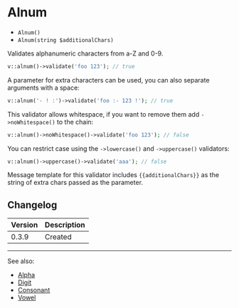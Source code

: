 # Alnum

- `Alnum()`
- `Alnum(string $additionalChars)`

Validates alphanumeric characters from a-Z and 0-9.

```php
v::alnum()->validate('foo 123'); // true
```

A parameter for extra characters can be used, you can also separate arguments with a space:

```php
v::alnum('- ! :')->validate('foo :- 123 !'); // true
```

This validator allows whitespace, if you want to
remove them add `->noWhitespace()` to the chain:

```php
v::alnum()->noWhitespace()->validate('foo 123'); // false
```

You can restrict case using the `->lowercase()` and
`->uppercase()` validators:

```php
v::alnum()->uppercase()->validate('aaa'); // false
```

Message template for this validator includes `{{additionalChars}}` as
the string of extra chars passed as the parameter.

## Changelog

Version | Description
--------|-------------
  0.3.9 | Created

***
See also:

- [Alpha](Alpha.md)
- [Digit](Digit.md)
- [Consonant](Consonant.md)
- [Vowel](Vowel.md)
